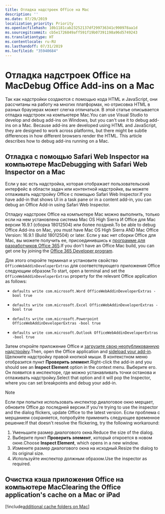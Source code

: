 ```yaml
---
title: Отладка надстроек Office на Mac
description: ''
ms.date: 07/29/2019
localization_priority: Priority
ms.openlocfilehash: 10b1181cab23252137df299736341c990978aa1d
ms.sourcegitcommit: cb5e1726849aff591f19b07391198a96d5749243
ms.translationtype: HT
ms.contentlocale: ru-RU
ms.lasthandoff: 07/31/2019
ms.locfileid: "35940684"
---
```

# <a name="debug-office-add-ins-on-a-mac"></a><span data-ttu-id="584e1-102">Отладка надстроек Office на Mac</span><span class="sxs-lookup"><span data-stu-id="584e1-102">Debug Office Add-ins on a Mac</span></span>

<span data-ttu-id="584e1-p101">Так как надстройки создаются с помощью кода HTML и JavaScript, они рассчитаны на работу на многих платформах, но отрисовка HTML в разных браузерах может слегка отличаться. В этой статье описывается отладка надстроек на компьютере Mac.</span><span class="sxs-lookup"><span data-stu-id="584e1-p101">You can use Visual Studio to develop and debug add-ins on Windows, but you can't use it to debug add-ins on a Mac. Because add-ins are developed using HTML and JavaScript, they are designed to work across platforms, but there might be subtle differences in how different browsers render the HTML. This article describes how to debug add-ins running on a Mac.</span></span>

## <a name="debugging-with-safari-web-inspector-on-a-mac"></a><span data-ttu-id="584e1-105">Отладка с помощью Safari Web Inspector на компьютере Mac</span><span class="sxs-lookup"><span data-stu-id="584e1-105">Debugging with Safari Web Inspector on a Mac</span></span>

<span data-ttu-id="584e1-106">Если у вас есть надстройка, которая отображает пользовательский интерфейс в области задач или контентной надстройке, вы можете отлаживать надстройку Office с помощью Safari Web Inspector.</span><span class="sxs-lookup"><span data-stu-id="584e1-106">If you have add-in that shows UI in a task pane or in a content add-in, you can debug an Office Add-in using Safari Web Inspector.</span></span>

<span data-ttu-id="584e1-107">Отладку надстроек Office на компьютере Mac можно выполнить, только если на нем установлена система Mac OS High Sierra И Office для Mac версии 16.9.1 (сборка 18012504) или более поздней.</span><span class="sxs-lookup"><span data-stu-id="584e1-107">To be able to debug Office Add-ins on Mac, you must have Mac OS High Sierra AND Mac Office Version: 16.9.1 (Build 18012504) or later.</span></span> <span data-ttu-id="584e1-108">Если у вас нет сборки Office для Mac, вы можете получить ее, присоединившись к [программе для разработчиков Office 365](https://aka.ms/o365devprogram).</span><span class="sxs-lookup"><span data-stu-id="584e1-108">If you don't have an Office Mac build, you can get one by joining the [Office 365 Developer program](https://aka.ms/o365devprogram).</span></span>

<span data-ttu-id="584e1-109">Для этого откройте терминал и установите свойство `OfficeWebAddinDeveloperExtras` для соответствующего приложения Office следующим образом:</span><span class="sxs-lookup"><span data-stu-id="584e1-109">To start, open a terminal and set the `OfficeWebAddinDeveloperExtras` property for the relevant Office application as follows:</span></span>

- `defaults write com.microsoft.Word OfficeWebAddinDeveloperExtras -bool true`

- `defaults write com.microsoft.Excel OfficeWebAddinDeveloperExtras -bool true`

- `defaults write com.microsoft.Powerpoint OfficeWebAddinDeveloperExtras -bool true`

- `defaults write com.microsoft.Outlook OfficeWebAddinDeveloperExtras -bool true`

<span data-ttu-id="584e1-110">Затем откройте приложение Office и [загрузите свою неопубликованную надстройку](sideload-an-office-add-in-on-ipad-and-mac.md).</span><span class="sxs-lookup"><span data-stu-id="584e1-110">Then, open the Office application and [sideload your add-in](sideload-an-office-add-in-on-ipad-and-mac.md).</span></span> <span data-ttu-id="584e1-111">Щелкните надстройку правой кнопкой мыши. В контекстном меню отобразится пункт **Проверить элемент**.</span><span class="sxs-lookup"><span data-stu-id="584e1-111">Right-click the add-in and you should see an **Inspect Element** option in the context menu.</span></span> <span data-ttu-id="584e1-112">Выберите его. Он появится в инспекторе, где можно устанавливать точки останова и отлаживать надстройку.</span><span class="sxs-lookup"><span data-stu-id="584e1-112">Select that option and it will pop the Inspector, where you can set breakpoints and debug your add-in.</span></span>

> [!NOTE]
> <span data-ttu-id="584e1-113">Если при попытке использовать инспектор диалоговое окно мерцает, обновите Office до последней версии.</span><span class="sxs-lookup"><span data-stu-id="584e1-113">If you're trying to use the inspector and the dialog flickers, update Office to the latest version.</span></span> <span data-ttu-id="584e1-114">Если проблема с мерцанием сохраняется, попробуйте применить следующее временное решение:</span><span class="sxs-lookup"><span data-stu-id="584e1-114">If that doesn't resolve the flickering, try the following workaround:</span></span>
> 1. <span data-ttu-id="584e1-115">Уменьшите размер диалогового окна.</span><span class="sxs-lookup"><span data-stu-id="584e1-115">Reduce the size of the dialog.</span></span>
> 2. <span data-ttu-id="584e1-116">Выберите пункт **Проверить элемент**, который откроется в новом окне.</span><span class="sxs-lookup"><span data-stu-id="584e1-116">Choose **Inspect Element**, which opens in a new window.</span></span>
> 3. <span data-ttu-id="584e1-117">Измените размер диалогового окна на исходный.</span><span class="sxs-lookup"><span data-stu-id="584e1-117">Resize the dialog to its original size.</span></span>
> 4. <span data-ttu-id="584e1-118">Используйте инспектор должным образом.</span><span class="sxs-lookup"><span data-stu-id="584e1-118">Use the inspector as required.</span></span>

## <a name="clearing-the-office-applications-cache-on-a-mac"></a><span data-ttu-id="584e1-119">Очистка кэша приложения Office на компьютере Mac</span><span class="sxs-lookup"><span data-stu-id="584e1-119">Clearing the Office application's cache on a Mac or iPad</span></span>

[!include[additional cache folders on Mac](../includes/mac-cache-folders.md)]
